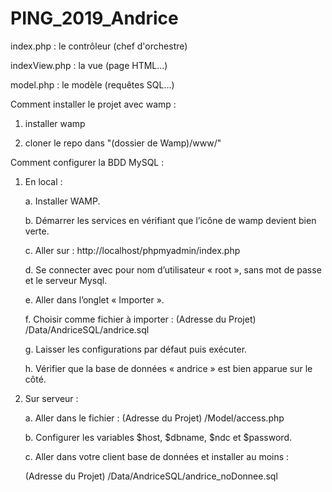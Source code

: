 # PING_2019_Andrice

index.php : le contrôleur (chef d'orchestre)

indexView.php : la vue (page HTML...)

model.php : le modèle (requêtes SQL...)

Comment installer le projet avec wamp :

1)  installer wamp
	
2)  cloner le repo dans "(dossier de Wamp)/www/"

Comment configurer la BDD MySQL :
1)	En local :

	a.	Installer WAMP.

	b.	Démarrer les services en vérifiant que l’icône de wamp devient bien verte.

	c.	Aller sur : http://localhost/phpmyadmin/index.php

	d.	Se connecter avec pour nom d’utilisateur « root », sans mot de passe et le serveur Mysql.

	e.	Aller dans l’onglet « Importer ».

	f.	Choisir comme fichier à importer : (Adresse du Projet) /Data/AndriceSQL/andrice.sql

	g.	Laisser les configurations par défaut puis exécuter.

	h.	Vérifier que la base de données « andrice » est bien apparue sur le côté.

2)	Sur serveur :

	a.	Aller dans le fichier : (Adresse du Projet) /Model/access.php

	b.	Configurer les variables $host, $dbname, $ndc et $password.

	c.	Aller dans votre client base de données et installer au moins :
	
	(Adresse du Projet) /Data/AndriceSQL/andrice_noDonnee.sql

